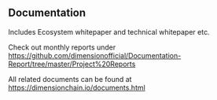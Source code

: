 ## Documentation
Includes Ecosystem whitepaper and technical whitepaper etc.

Check out monthly reports under https://github.com/dimensionofficial/Documentation-Report/tree/master/Project%20Reports

All related documents can be found at https://dimensionchain.io/documents.html

